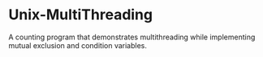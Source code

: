# Unix-MultiThreading
A counting program that demonstrates multithreading while implementing mutual exclusion and condition variables. 
